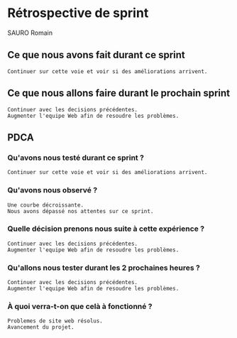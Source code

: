 # Rétrospective de sprint

SAURO Romain

## Ce que nous avons fait durant ce sprint
	Continuer sur cette voie et voir si des améliorations arrivent.

## Ce que nous allons faire durant le prochain sprint
	Continuer avec les decisions précédentes.
	Augmenter l'equipe Web afin de resoudre les problèmes.

## PDCA 
### Qu'avons nous testé durant ce sprint ?
	Continuer sur cette voie et voir si des améliorations arrivent.

### Qu'avons nous observé ?
	Une courbe décroissante.
	Nous avons dépassé nos attentes sur ce sprint.

### Quelle décision prenons nous suite à cette expérience ?
	Continuer avec les decisions précédentes.
	Augmenter l'equipe Web afin de resoudre les problèmes.

### Qu'allons nous tester durant les 2 prochaines heures ?
	Continuer avec les decisions précédentes.
	Augmenter l'equipe Web afin de resoudre les problèmes.

### À quoi verra-t-on que celà à fonctionné ?
	Problemes de site web résolus.
	Avancement du projet.